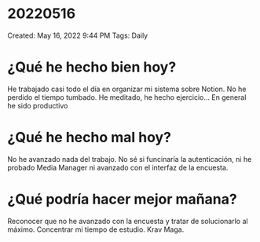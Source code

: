 # 20220516

Created: May 16, 2022 9:44 PM
Tags: Daily

# ¿Qué he hecho bien hoy?

He trabajado casi todo el día en organizar mi sistema sobre Notion. No he perdido el tiempo tumbado. He meditado, he hecho ejercicio... En general he sido productivo

# ¿Qué he hecho mal hoy?

No he avanzado nada del trabajo. No sé si funcinaría la autenticación, ni he probado Media Manager ni avanzado con el interfaz de la encuesta.

# ¿Qué podría hacer mejor mañana?

Reconocer que no he avanzado con la encuesta y tratar de solucionarlo al máximo. Concentrar mi tiempo de estudio. Krav Maga.